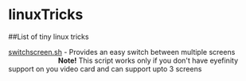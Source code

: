 # linuxTricks
##List of tiny linux tricks

[switchscreen.sh](https://github.com/bekhzod0725/linuxTricks/blob/master/switchscreen.sh) - Provides an easy switch between multiple screens<br/>
<span style="display:inline-block;width:100px;"></span>**Note!** This script works only if you don't have eyefinity support on you video card and can support upto 3 screens
